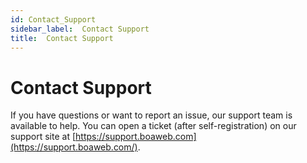 ```yaml
---
id: Contact_Support
sidebar_label:  Contact Support
title:  Contact Support
---
```


# Contact Support

If you have questions or want to report an issue, our support team is
available to help. You can open a ticket (after self-registration) on
our support site at
[https://support.boaweb.com](https://support.boaweb.com/).
